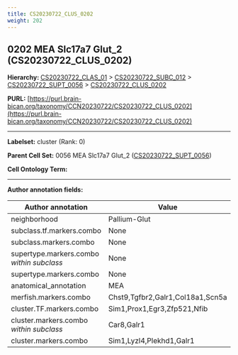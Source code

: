 ```yaml
---
title: CS20230722_CLUS_0202
weight: 202
---
```

## 0202 MEA Slc17a7 Glut_2 (CS20230722_CLUS_0202)
<b>Hierarchy: </b>
[CS20230722_CLAS_01](../CS20230722_CLAS_01) >
[CS20230722_SUBC_012](../CS20230722_SUBC_012) >
[CS20230722_SUPT_0056](../CS20230722_SUPT_0056) >
[CS20230722_CLUS_0202](../CS20230722_CLUS_0202)

**PURL:** [https://purl.brain-bican.org/taxonomy/CCN20230722/CS20230722_CLUS_0202](https://purl.brain-bican.org/taxonomy/CCN20230722/CS20230722_CLUS_0202)

---


**Labelset:** cluster (Rank: 0)

**Parent Cell Set:** 0056 MEA Slc17a7 Glut_2 ([CS20230722_SUPT_0056](../CS20230722_SUPT_0056))



**Cell Ontology Term:** 

[MARKER GENES.]: #


---

[TRANSFERRED ANNOTATIONS.]: #


[AUTHOR ANNOTATION FIELDS.]: #


**Author annotation fields:**

| Author annotation | Value |
|-------------------|-------|
|neighborhood|Pallium-Glut|
|subclass.tf.markers.combo|None|
|subclass.markers.combo|None|
|supertype.markers.combo _within subclass_|None|
|supertype.markers.combo|None|
|anatomical_annotation|MEA|
|merfish.markers.combo|Chst9,Tgfbr2,Galr1,Col18a1,Scn5a|
|cluster.TF.markers.combo|Sim1,Prox1,Egr3,Zfp521,Nfib|
|cluster.markers.combo _within subclass_|Car8,Galr1|
|cluster.markers.combo|Sim1,Lyzl4,Plekhd1,Galr1|
